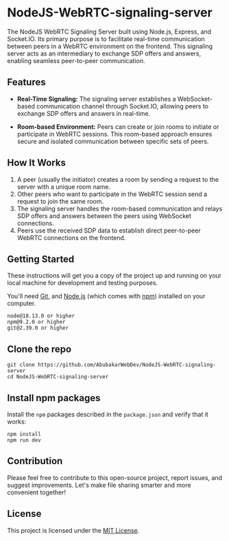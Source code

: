 # NodeJS-WebRTC-signaling-server
The NodeJS WebRTC Signaling Server built using Node.js, Express, and Socket.IO. Its primary purpose is to facilitate real-time communication between peers in a WebRTC environment on the frontend. This signaling server acts as an intermediary to exchange SDP offers and answers, enabling seamless peer-to-peer communication.

## Features

- **Real-Time Signaling:** The signaling server establishes a WebSocket-based communication channel through Socket.IO, allowing peers to exchange SDP offers and answers in real-time.

- **Room-based Environment:** Peers can create or join rooms to initiate or participate in WebRTC sessions. This room-based approach ensures secure and isolated communication between specific sets of peers.

## How It Works

1. A peer (usually the initiator) creates a room by sending a request to the server with a unique room name.
2. Other peers who want to participate in the WebRTC session send a request to join the same room.
3. The signaling server handles the room-based communication and relays SDP offers and answers between the peers using WebSocket connections.
4. Peers use the received SDP data to establish direct peer-to-peer WebRTC connections on the frontend.

## Getting Started

These instructions will get you a copy of the project up and running on your local machine for development and testing purposes.

You'll need [Git](https://git-scm.com), and [Node.js](https://nodejs.org/en/download/) (which comes with [npm](http://npmjs.com)) installed on your computer.

```
node@18.13.0 or higher
npm@9.2.0 or higher
git@2.39.0 or higher
```

## Clone the repo

```shell
git clone https://github.com/AbubakarWebDev/NodeJS-WebRTC-signaling-server
cd NodeJS-WebRTC-signaling-server
```

## Install npm packages

Install the `npm` packages described in the `package.json` and verify that it works:

```shell
npm install
npm run dev
```

## Contribution

Please feel free to contribute to this open-source project, report issues, and suggest improvements. Let's make file sharing smarter and more convenient together!

## License

This project is licensed under the [MIT License](LICENSE).
